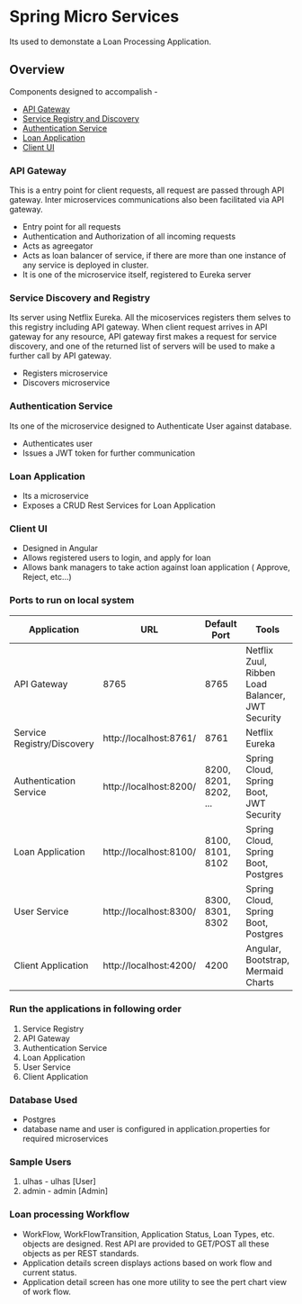 # Spring Micro Services
Its used to demonstate a Loan Processing Application.

## Overview
Components designed to accompalish -
* [API Gateway](#api-gateway)
* [Service Registry and Discovery](#service-registry-and-discovery)
* [Authentication Service](#authentication-service)
* [Loan Application](#loan-application)
* [Client UI](#client-ui)

### API Gateway
This is a entry point for client requests, all request are passed through API gateway. Inter microservices communications also been facilitated via API gateway.
* Entry point for all requests
* Authentication and Authorization of all incoming requests
* Acts as agreegator
* Acts as loan balancer of service, if there are more than one instance of any service is deployed in cluster.
* It is one of the microservice itself, registered to Eureka server

### Service Discovery and Registry
Its server using Netflix Eureka. All the micoservices registers them selves to this registry including API gateway.
When client request arrives in API gateway for any resource, API gateway first makes a request for service discovery, and one of the returned list of servers will be used to make a further call by API gateway.
* Registers microservice
* Discovers microservice

### Authentication Service
Its one of the microservice designed to Authenticate User against database.
* Authenticates user
* Issues a JWT token for further communication

### Loan Application
* Its a microservice
* Exposes a CRUD Rest Services for Loan Application

### Client UI
* Designed in Angular
* Allows registered users to login, and apply for loan
* Allows bank managers to take action against loan application ( Approve, Reject, etc...)

### Ports to run on local system
|     Application       |     URL          |    Default Port      | Tools      |
| ------------- | ------------- |--------------|--------------|
| API Gateway | 8765 |  8765     |Netflix Zuul, Ribben Load Balancer, JWT Security|
| Service Registry/Discovery | http://localhost:8761/ | 8761 |Netflix Eureka|
| Authentication Service |http://localhost:8200/  |8200, 8201, 8202, ...|Spring Cloud, Spring Boot, JWT Security|
| Loan Application | http://localhost:8100/  |8100, 8101, 8102|Spring Cloud, Spring Boot, Postgres |
| User Service | http://localhost:8300/  |8300, 8301, 8302|Spring Cloud, Spring Boot, Postgres |
| Client Application | http://localhost:4200/ | 4200 | Angular, Bootstrap, Mermaid Charts |

### Run the applications in following order
1. Service Registry
2. API Gateway
3. Authentication Service
4. Loan Application
5. User Service
6. Client Application

### Database Used
* Postgres
* database name and user is configured in application.properties for required microservices

### Sample Users
1. ulhas - ulhas [User]
2. admin - admin [Admin]

### Loan processing Workflow
* WorkFlow, WorkFlowTransition, Application Status, Loan Types, etc. objects are designed. Rest API are provided to GET/POST all these objects as per REST standards.
* Application details screen displays actions based on work flow and current status.
* Application detail screen has one more utility to see the pert chart view of work flow.


